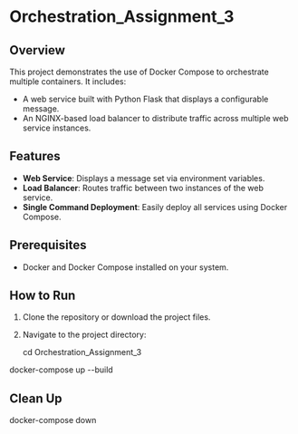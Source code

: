 # Orchestration_Assignment_3




## Overview
This project demonstrates the use of Docker Compose to orchestrate multiple containers. It includes:
- A web service built with Python Flask that displays a configurable message.
- An NGINX-based load balancer to distribute traffic across multiple web service instances.

## Features
- **Web Service**: Displays a message set via environment variables.
- **Load Balancer**: Routes traffic between two instances of the web service.
- **Single Command Deployment**: Easily deploy all services using Docker Compose.

## Prerequisites
- Docker and Docker Compose installed on your system.

## How to Run
1. Clone the repository or download the project files.
2. Navigate to the project directory:
   
   cd Orchestration_Assignment_3

 docker-compose up --build

 ## Clean Up

 docker-compose down